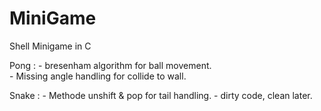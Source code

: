 # MiniGame

Shell Minigame in C

Pong :	- bresenham algorithm for ball movement.  
		- Missing angle handling for collide to wall.

Snake : - Methode unshift & pop for tail handling.
		- dirty code, clean later.
